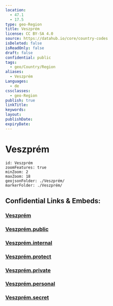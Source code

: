 ```yaml
---
location:
  - 47.1
  - 17.5
type: geo-Region
title: Veszprém
license: CC BY-SA 4.0
source: https://datahub.io/core/country-codes
isDeleted: false
isReadOnly: false
draft: false
confidential: public
tags:
  - geo/Country/Region
aliases:
  - Veszprém
Languages:
  - de
cssclasses:
  - geo-Region
publish: true
linkTitle:
keywords:
layout:
publishDate:
expiryDate:
---
```


# Veszprém

```leaflet
id: Veszprém
zoomFeatures: true 
minZoom: 2 
maxZoom: 18
geojsonFolder: ./Veszprém/
markerFolder: ./Veszprém/
```


## Confidential Links & Embeds: 

### [Veszprém](/_Standards/Earth/Continent/Europe/Europe~East/Hungary/Counties~Hungary/Veszprém.md) 

### [Veszprém.public](/_public/Earth/Continent/Europe/Europe~East/Hungary/Counties~Hungary/Veszprém.public.md) 

### [Veszprém.internal](/_internal/Earth/Continent/Europe/Europe~East/Hungary/Counties~Hungary/Veszprém.internal.md) 

### [Veszprém.protect](/_protect/Earth/Continent/Europe/Europe~East/Hungary/Counties~Hungary/Veszprém.protect.md) 

### [Veszprém.private](/_private/Earth/Continent/Europe/Europe~East/Hungary/Counties~Hungary/Veszprém.private.md) 

### [Veszprém.personal](/_personal/Earth/Continent/Europe/Europe~East/Hungary/Counties~Hungary/Veszprém.personal.md) 

### [Veszprém.secret](/_secret/Earth/Continent/Europe/Europe~East/Hungary/Counties~Hungary/Veszprém.secret.md)

